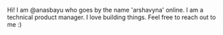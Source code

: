 <!---
- 👋 Hi, I’m @anasbayu
- 👀 I’m interested in ...
- 🌱 I’m currently learning ...
- 💞️ I’m looking to collaborate on ...
- 📫 How to reach me ...


anasbayu/anasbayu is a ✨ special ✨ repository because its `README.md` (this file) appears on your GitHub profile.
You can click the Preview link to take a look at your changes.
--->

Hi! I am @anasbayu who goes by the name 'arshavyna' online.
I am a technical product manager. I love building things.
Feel free to reach out to me :)
